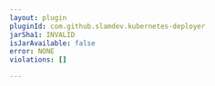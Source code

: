 ```yaml
---
layout: plugin
pluginId: com.github.slamdev.kubernetes-deployer
jarSha1: INVALID
isJarAvailable: false
error: NONE
violations: []

---
```

